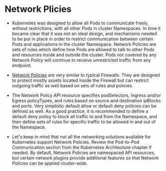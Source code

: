 # Network Plicies
-  Kubernetes was designed to allow all Pods to communicate freely, without restrictions, with all other Pods in cluster Namespaces. In time it became clear that it was not an ideal design, and mechanisms needed to be put in place in order to restrict communication between certain Pods and applications in the cluster Namespace. Network Policies are sets of rules which define how Pods are allowed to talk to other Pods and resources inside and outside the cluster. Pods not covered by any Network Policy will continue to receive unrestricted traffic from any endpoint. 

- [Network Policies](https://kubernetes.io/docs/concepts/services-networking/network-policies/) are very similar to typical Firewalls. They are designed to protect mostly assets located inside the Firewall but can restrict outgoing traffic as well based on sets of rules and policies. 

- The Network Policy API resource specifies podSelectors, Ingress and/or Egress policyTypes, and rules based on source and destination ipBlocks and ports. Very simplistic default allow or default deny policies can be defined as well. As a good practice, it is recommended to define a default deny policy to block all traffic to and from the Namespace, and then define sets of rules for specific traffic to be allowed in and out of the Namespace. 

- Let's keep in mind that not all the networking solutions available for Kubernetes support Network Policies. Review the Pod-to-Pod Communication section from the Kubernetes Architecture chapter if needed. By default, Network Policies are namespaced API resources, but certain network plugins provide additional features so that Network Policies can be applied cluster-wide. 